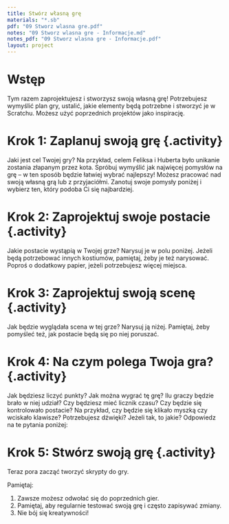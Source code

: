 ```yaml
---
title: Stwórz własną grę
materials: "*.sb"
pdf: "09 Stworz wlasna gre.pdf"
notes: "09 Stworz wlasna gre - Informacje.md"
notes_pdf: "09 Stworz wlasna gre - Informacje.pdf"
layout: project
---
```


# Wstęp
Tym razem zaprojektujesz i stworzysz swoją własną grę! Potrzebujesz wymyślić plan gry, ustalić, jakie elementy będą potrzebne i stworzyć je w Scratchu. Możesz użyć poprzednich projektów jako inspirację.

# Krok 1: Zaplanuj swoją grę {.activity}

Jaki jest cel Twojej gry? Na przykład, celem Feliksa i Huberta było unikanie zostania złapanym przez kota. Spróbuj wymyślić jak najwięcej pomysłów na grę – w ten sposób będzie łatwiej wybrać najlepszy! Możesz pracować nad swoją własną grą lub z przyjaciółmi. Zanotuj swoje pomysły poniżej i wybierz ten, który podoba Ci się najbardziej.

# Krok 2: Zaprojektuj swoje postacie {.activity}

Jakie postacie wystąpią w Twojej grze? Narysuj je w polu poniżej. Jeżeli będą potrzebować innych kostiumów, pamiętaj, żeby je też narysować. Poproś o dodatkowy papier, jeżeli potrzebujesz więcej miejsca.

# Krok 3: Zaprojektuj swoją scenę {.activity}

Jak będzie wyglądała scena w tej grze? Narysuj ją niżej. Pamiętaj, żeby pomyśleć też, jak postacie będą się po niej poruszać. 

# Krok 4: Na czym polega Twoja gra? {.activity}

Jak będziesz liczyć punkty? Jak można wygrać tę grę? Ilu graczy będzie brało w niej udział? Czy będziesz mieć licznik czasu? Czy będzie się kontrolowało postacie? Na przykład, czy będzie się klikało myszką czy wciskało klawisze? Potrzebujesz dźwięki? Jeżeli tak, to jakie? Odpowiedz na te pytania poniżej:

# Krok 5: Stwórz swoją grę {.activity}

Teraz pora zacząć tworzyć skrypty do gry.

Pamiętaj:

1. Zawsze możesz odwołać się do poprzednich gier.
2. Pamiętaj, aby regularnie testować swoją grę i często zapisywać zmiany.
3. Nie bój się kreatywności!
